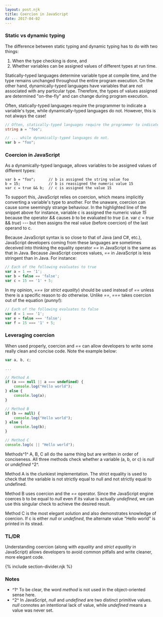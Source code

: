 ```yaml
---
layout: post.njk
title: Coercion in JavaScript
date: 2017-04-02
---
```


### Static vs dynamic typing

The difference between static typing and dynamic typing has to do with two things:

1. When the type checking is done, and
2. Whether variables can be assigned values of different types at run time.

Statically-typed languages determine variable type at compile time, and the type remains unchanged throughout the entire program execution. On the other hand, dynamically-typed languages have variables that are not associated with any particular type. Therefore, the types of values assigned are determined "on-the-fly" and can change during program execution.

Often, statically-typed languages require the programmer to indicate a variable's type, while dynamically-typed languages do not. However, this is not always the case!

```csharp
// Often, statically-typed languages require the programmer to indicate a variable's type...
string a = "foo";
```

```javascript
// ... while dynamically-typed languages do not.
var b = "foo";
```

### Coercion in JavaScript

As a dynamically-typed language, allows variables to be assigned values of different types:

```javascript/2
var b = "foo";      // b is assigned the string value foo
b = 15;             // b is reassigned the numeric value 15
var c = true && b;  // c is assigned the value 15
```

To support this, JavaScript relies on coercion, which means implicitly converting a variable's type to another. For the unaware, coercion can cause some seemingly strange behaviour. In the highlighted line of the snippet above for instance, variable c is assigned the numeric value *15* because the operator *&&* causes *b* to be evaluated to *true* (i.e. var *c* = *true* && *true*) --- but then assigns the real value (before coercion) of the last operand to c.

Because JavaScript syntax is so close to that of Java (and C#, etc.), JavaScript developers coming from these languages are sometimes deceived into thinking the equality operator *==* in JavaScript is the same as that in Java. Because JavaScript coerces values, *==* in JavaScript is less stringent than in Java. For instance:

```javascript
// Each of the following evaluates to true
var a = 1 == '1';
var b = false == 'false';
var c = 15 == '1' + 5;
```

In my opinion, *===* (or *strict equality*) should be used instead of *==* unless there is a specific reason to do otherwise. Unlike *==*, *===* takes coercion out of the equation (*punny!*):

```javascript
// Each of the following evaluates to false
var d = 1 === '1';
var e = false === 'false';
var f = 15 === '1' + 5;
```

### Leveraging coercion

When used properly, coercion and *==* can allow developers to write some really clean and concise code. Note the example below:

```javascript
var a, b, c;

...

// Method A
if (a === null || a === undefined) {
    console.log("Hello world");
} else {
    console.log(a);
}

// Method B
if (b == null) {
    console.log("Hello world");
} else {
    console.log(b);
}

// Method C
console.log(c || "Hello world");
```

Methods^1^ A, B, C all do the same thing but are written in order of conciseness. All three methods check whether a variable (a, b, or c) is *null* or *undefined* ^2^.

Method A is the clunkiest implementation. The strict equality is used to check that the variable is not strictly equal to null and not strictly equal to undefined.

Method B uses coercion and the *==* operator. Since the JavaScript engine coerces b to be equal to *null* even if its value is actually *undefined*, we can use this singular check to achieve the desired result.

Method C is the most elegant solution and also demonstrates knowledge of coercion. If c is either *null* or *undefined*, the alternate value "Hello world" is printed in its stead.

### TL/DR

Understanding coercion (along with *equality* and *strict equality* in JavaScript) allows developers to avoid common pitfalls and write cleaner, more elegant code.

{% include section-divider.njk %}

### Notes

- ^1^ To be clear, the word *method* is not used in the object-oriented sense here.
- ^2^ In JavaScript, *null* and *undefined* are two distinct primitive values. *null* connotes an intentional lack of value, while *undefined* means a value was never set.